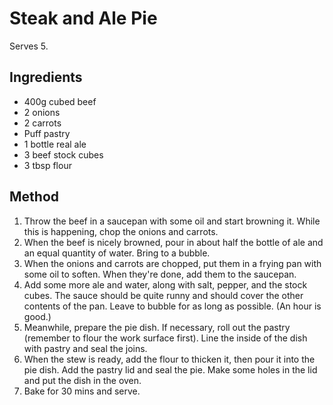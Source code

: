 Steak and Ale Pie
==============

Serves 5.

Ingredients
---------------

- 400g cubed beef
- 2 onions
- 2 carrots
- Puff pastry
- 1 bottle real ale
- 3 beef stock cubes
- 3 tbsp flour

Method
----------

1. Throw the beef in a saucepan with some oil and start browning it. While this is happening, chop the onions and carrots.
2. When the beef is nicely browned, pour in about half the bottle of ale and an equal quantity of water. Bring to a bubble.
3. When the onions and carrots are chopped, put them in a frying pan with some oil to soften. When they're done, add them to the saucepan.
4. Add some more ale and water, along with salt, pepper, and the stock cubes. The sauce should be quite runny and should cover the other contents of the pan. Leave to bubble for as long as possible. (An hour is good.)
5. Meanwhile, prepare the pie dish. If necessary, roll out the pastry (remember to flour the work surface first). Line the inside of the dish with pastry and seal the joins.
6. When the stew is ready, add the flour to thicken it, then pour it into the pie dish. Add the pastry lid and seal the pie. Make some holes in the lid and put the dish in the oven.
7. Bake for 30 mins and serve.
